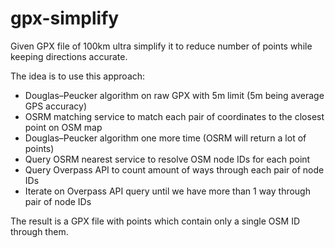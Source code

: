 # gpx-simplify

Given GPX file of 100km ultra simplify it to reduce number of points while keeping directions accurate.

The idea is to use this approach:

- Douglas–Peucker algorithm on raw GPX with 5m limit (5m being average GPS accuracy)
- OSRM matching service to match each pair of coordinates to the closest point on OSM map
- Douglas–Peucker algorithm one more time (OSRM will return a lot of points)
- Query OSRM nearest service to resolve OSM node IDs for each point
- Query Overpass API to count amount of ways through each pair of node IDs
- Iterate on Overpass API query until we have more than 1 way through pair of node IDs

The result is a GPX file with points which contain only a single OSM ID through them.
